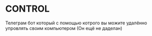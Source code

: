 # CONTROL
Телеграм бот который с помощью котрого вы можите удалённо упровлять своим компьютером (Он ещё не даделан)

